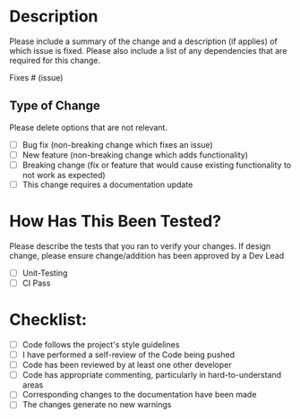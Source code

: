# Description

Please include a summary of the change and a description (if applies) of which issue is fixed.
Please also include a list of any dependencies that are required for this change.

Fixes # (issue)

## Type of Change

Please delete options that are not relevant.

- [ ] Bug fix (non-breaking change which fixes an issue)
- [ ] New feature (non-breaking change which adds functionality)
- [ ] Breaking change (fix or feature that would cause existing functionality to not work as expected)
- [ ] This change requires a documentation update

# How Has This Been Tested?

Please describe the tests that you ran to verify your changes. If design change, please ensure change/addition has been approved by a Dev Lead
- [ ] Unit-Testing
- [ ] CI Pass

# Checklist:

- [ ] Code follows the project's style guidelines
- [ ] I have performed a self-review of the Code being pushed
- [ ] Code has been reviewed by at least one other developer
- [ ] Code has appropriate commenting, particularly in hard-to-understand areas
- [ ] Corresponding changes to the documentation have been made
- [ ] The changes generate no new warnings
